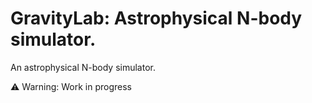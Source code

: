 # GravityLab: Astrophysical N-body simulator.
An astrophysical N-body simulator.

⚠ Warning: Work in progress
